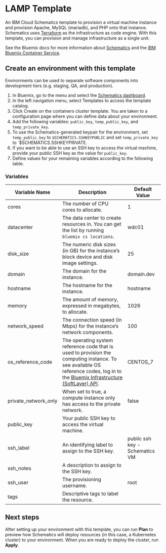 # LAMP Template

An IBM Cloud Schematics template to provision a virtual machine instance and provision Apache, MySQL (mariadb), and PHP onto that instance. Schematics uses [Terraform](https://www.terraform.io/) as the infrastructure as code engine. With this template, you can provision and manage infrastructure as a single unit.

See the Bluemix docs for more information about [Schematics](https://console.bluemix.net/docs/services/schematics/index.html) and the [IBM Bluemix Container Service](https://console.bluemix.net/docs/containers/container_index.html).

## Create an environment with this template

Environments can be used to separate software components into development tiers (e.g. staging, QA, and production).

1. In Bluemix, go to the menu and select the [Schematics dashboard](https://console.bluemix.net/schematics).
2. In the left navigation menu, select Templates to access the template catalog.
3. Click Create on the containers cluster template. You are taken to a configuration page where you can define data about your environment.
4. Add the following variables: `public_key`, `temp_public_key`, and `temp_private_key`.
5. To use the Schematics-generated keypair for the environment, set `temp_public_key` to `$SCHEMATICS.SSHKEYPUBLIC` and set `temp_private_key` to `$SCHEMATICS.SSHKEYPRIVATE.
6. If you want to be able to use an SSH key to access the virtual machine, provide your public SSH key as the value for `public_key`.
7. Define values for your remaining variables according to the following table.

### Variables

|Variable Name|Description|Default Value|
|-------------|-----------|-------------|
|cores|The number of CPU cores to allocate.|1|
|datacenter|The data center to create resources in. You can get the list by running `bluemix cs locations`.|wdc01|
|disk_size|The numeric disk sizes (in GB) for the instance’s block device and disk image settings.|25|
|domain|The domain for the instance.|domain.dev|
|hostname|The hostname for the instance.|hostname|
|memory|The amount of memory, expressed in megabytes, to allocate.|1026|
|network_speed|The connection speed (in Mbps) for the instance’s network components.|100|
|os_reference_code|The operating system reference code that is used to provision the computing instance. To see available OS reference codes, log in to the [Bluemix Infrastructure (SoftLayer) API](https://api.softlayer.com/rest/v3/SoftLayer_Virtual_Guest_Block_Device_Template_Group/getVhdImportSoftwareDescriptions.json?objectMask=referenceCode).|CENTOS_7|
|private_network_only|When set to true, a compute instance only has access to the private network.|false|
|public_key|Your public SSH key to access the virtual machine.||
|ssh_label|An identifying label to assign to the SSH key.|public ssh key - Schematics VM|
|ssh_notes|A description to assign to the SSH key.||
|ssh_user|The provisioning username.|root|
|tags|Descriptive tags to label the resource.||

## Next steps

After setting up your environment with this template, you can run **Plan** to preview how Schematics will deploy resources (in this case, a Kubernetes cluster) to your environment. When you are ready to deploy the cluster, run **Apply**.
